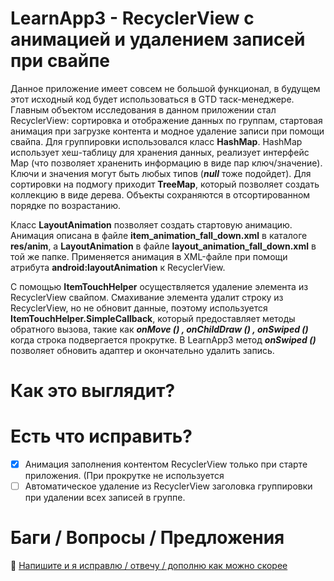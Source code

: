 # LearnApp3 - RecyclerView с анимацией и удалением записей при свайпе
Данное приложение имеет совсем не большой функционал, в будущем этот исходный код будет использоваться в GTD таск-менеджере. Главным объектом исследования в данном приложении стал RecyclerView: сортировка и отображение данных по группам, стартовая анимация при загрузке контента и модное удаление записи при помощи свайпа.
Для группировки использовался класс **HashMap**. HashMap использует хеш-таблицу для хранения данных, реализует интерфейс Map (что позволяет храненить информацию в виде пар ключ/значение). Ключи и значения могут быть любых типов (***null*** тоже подойдет). Для сортировки на подмогу приходит **TreeMap**, который позволяет создать коллекцию в виде дерева. Объекты сохраняются в отсортированном порядке по возрастанию.

Класс **LayoutAnimation** позволяет создать стартовую анимацию. Анимация описана в файле **item_animation_fall_down.xml** в каталоге **res/anim**, а **LayoutAnimation** в файле **layout_animation_fall_down.xml** в той же папке. Применяется анимация в XML-файле при помощи атрибута **android:layoutAnimation** к RecyclerView.

С помощью **ItemTouchHelper** осуществляется удаление элемента из RecyclerView свайпом. Смахивание элемента удалит строку из RecyclerView, но не обновит данные, поэтому используется **ItemTouchHelper.SimpleCallback**, который предоставляет методы обратного вызова, такие как ***onMove () , onChildDraw () , onSwiped ()*** когда строка подвергается прокрутке. В LearnApp3 метод ***onSwiped ()*** позволяет обновить адаптер и окончательно удалить запись.

# Как это выглядит?

# Есть что исправить?
- [X] Анимация заполнения контентом RecyclerView только при старте приложения. (При прокрутке не используется
- [ ] Автоматическое удаление из RecyclerView заголовка группировки при удалении всех записей в группе.

# Баги / Вопросы /  Предложения
📧 [Напишите и я исправлю / отвечу / дополню как можно скорее](mailto:developer.kaczmarek@yandex.ru)
